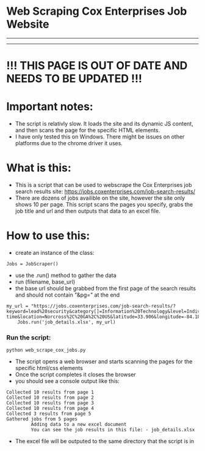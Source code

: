 # Web Scraping Cox Enterprises Job Website
***
***
# !!! THIS PAGE IS OUT OF DATE AND NEEDS TO BE UPDATED !!!

# Important notes:
* The script is relativly slow. It loads the site and its dynamic JS content, and then scans the page for the specific HTML elements.
* I have only tested this on Windows. There might be issues on other platforms due to the chrome driver it uses.


# What is this:
* This is a script that can be used to webscrape the Cox Enterprises job search results site: https://jobs.coxenterprises.com/job-search-results/
* There are dozens of jobs availible on the site, however the site only shows 10 per page. This script scans the pages you specify, grabs the job title and url and then outputs that data to an excel file.
# How to use this:
* create an instance of the class:
```
Jobs = JobScraper()
```
* use the .run() method to gather the data
* run (filename, base_url)
* the base url should be grabbed from the first page of the search results and should not contain "&pg=" at the end
```
my_url = "https://jobs.coxenterprises.com/job-search-results/?keyword=lead%20security&category[]=Information%20Technology&level=Individual%20Contributor&employment_type=Full-time&location=Norcross%2C%20GA%2C%20US&latitude=33.906&longitude=-84.184&radius=25"
    Jobs.run('job_details.xlsx', my_url)
```

### Run the script:
```
python web_scrape_cox_jobs.py
```
* The script opens a web browser and starts scanning the pages for the specific html/css elements
* Once the script completes it closes the browser 
* you should see a console output like this:
```
Collected 10 results from page 1
Collected 10 results from page 2
Collected 10 results from page 3
Collected 10 results from page 4
Collected 3 results from page 5
Gathered jobs from 5 pages
         Adding data to a new excel document
         You can see the job results in this file: - job_details.xlsx
```
* The excel file will be outputed to the same directory that the script is in
